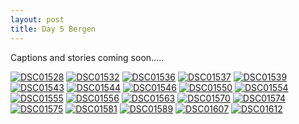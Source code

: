 ```yaml
---
layout: post
title: Day 5 Bergen 
---
```


Captions and stories coming soon.....

<a href="https://ibb.co/K0RsXmJ"><img src="https://i.ibb.co/r7TpmvV/DSC01528.jpg" alt="DSC01528" border="0"></a>
<a href="https://ibb.co/NjcTtpS"><img src="https://i.ibb.co/cF4YktL/DSC01532.jpg" alt="DSC01532" border="0"></a>
<a href="https://ibb.co/bNVxssR"><img src="https://i.ibb.co/xzby118/DSC01536.jpg" alt="DSC01536" border="0"></a>
<a href="https://ibb.co/MMjR6JG"><img src="https://i.ibb.co/J5bzQSy/DSC01537.jpg" alt="DSC01537" border="0"></a>
<a href="https://ibb.co/JjQCDPQ"><img src="https://i.ibb.co/HTdX5Qd/DSC01539.jpg" alt="DSC01539" border="0"></a>
<a href="https://ibb.co/DV5tXqH"><img src="https://i.ibb.co/dWGr9hw/DSC01543.jpg" alt="DSC01543" border="0"></a>
<a href="https://ibb.co/dBgQKtY"><img src="https://i.ibb.co/9ntqYh5/DSC01544.jpg" alt="DSC01544" border="0"></a>
<a href="https://ibb.co/qg6xtsY"><img src="https://i.ibb.co/LgKvLtd/DSC01546.jpg" alt="DSC01546" border="0"></a>
<a href="https://ibb.co/thC7Xrg"><img src="https://i.ibb.co/59cNFHm/DSC01550.jpg" alt="DSC01550" border="0"></a>
<a href="https://ibb.co/F48xWhx"><img src="https://i.ibb.co/5hsM91M/DSC01554.jpg" alt="DSC01554" border="0"></a>
<a href="https://ibb.co/FqWbz5f"><img src="https://i.ibb.co/bR3gXsy/DSC01555.jpg" alt="DSC01555" border="0"></a>
<a href="https://ibb.co/mJyHs1J"><img src="https://i.ibb.co/wyQKH3y/DSC01556.jpg" alt="DSC01556" border="0"></a>
<a href="https://ibb.co/TKYGkwh"><img src="https://i.ibb.co/Fsm1Kh7/DSC01563.jpg" alt="DSC01563" border="0"></a>
<a href="https://ibb.co/bB2YHMM"><img src="https://i.ibb.co/SndHQ44/DSC01570.jpg" alt="DSC01570" border="0"></a>
<a href="https://ibb.co/jLK3jvk"><img src="https://i.ibb.co/VvyMkWY/DSC01574.jpg" alt="DSC01574" border="0"></a>
<a href="https://ibb.co/LY1tjmY"><img src="https://i.ibb.co/pbdzVcb/DSC01575.jpg" alt="DSC01575" border="0"></a>
<a href="https://ibb.co/G3GNS5c"><img src="https://i.ibb.co/dJXxY5G/DSC01581.jpg" alt="DSC01581" border="0"></a>
<a href="https://ibb.co/HHhnS2W"><img src="https://i.ibb.co/QKDrgc2/DSC01589.jpg" alt="DSC01589" border="0"></a>
<a href="https://ibb.co/BnM17Rr"><img src="https://i.ibb.co/2Z4bLBs/DSC01607.jpg" alt="DSC01607" border="0"></a>
<a href="https://ibb.co/c2JZhcq"><img src="https://i.ibb.co/tYBvpMR/DSC01612.jpg" alt="DSC01612" border="0"></a>

